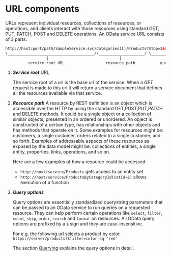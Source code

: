 # URL components

URLs represent individual resources, collections of resources, or operations, and clients interact with those resources using standard GET, PUT, PATCH, POST and DELETE operations.
An OData service URL consists of 3 parts.

```html
http://host:port/path/SampleService.svc/Categories(1)/Products?$top=2&$orderby=Name
\______________________________________/\____________________/ \__________________/
                  |                               |                       |
          service root URL                  resource path           query options
```

1. ***Service root*** URL

    The service root of a url is the base url of the service. When a _GET_ request is made to this url it will return a service document that defines all the resources available via that service.

2. ***Resource path***
    A resource by REST definition is an object which is accessible over the HTTP by using the standard GET,POST,PUT,PATCH and DELETE methods. It could be a single object or a collection of similar objects, presented in an ordered or unordered.
    An object is constructed of a certain type, has relationships with other objects and has methods that operate on it.
    Some examples for resources might be: customers, a single customer, orders related to a single customer, and so forth.
    Examples of addressable aspects of these resources as exposed by the data model might be: collections of entities, a single entity, properties, links, operations, and so on.

    Here are a few examples of how a resource could be accessed:
    - `http://host/service/Products` gets access to an entity set
    - `http://host/service/ProductsByCategoryId(catId=2)` allows execution of a function

3. ***Query options***

    Query options are essentially standardized querystring parameters that can be passed to an OData service to run queries on a requested resource. They can help perform certain operations like `select`, `filter`, `count`, `skip`, `order`, `search` and `format` on resources.
    All OData query options are prefixed by a `$` sign and they are case-insensitive.

    For e.g. the following url selects a product by color.
    `https://server/products?$filter=color eq 'red'`

    The section [Querying](####-querying) explains the query options in detail.
